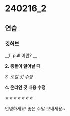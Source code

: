 # 240216_2
## 연습
### 깃허브

__1. pull 이란? __

__2. 충돌이 일어날 때__

_3. 로컬 깃 수정_

__4. 온라인 깃 내용 수정__

ㅎㅎㅎㅎㅎㅎㅎ

안녕하세요! 좋은 주말 보내세용~